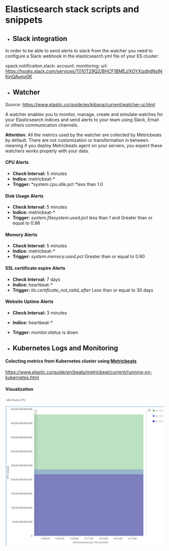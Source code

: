 
# Elasticsearch stack scripts and snippets


- ## Slack integration
In order to be able to send alerts to slack from the watcher you need to configure a Slack webhook in the elasticsearch.yml file of your ES cluster:


 xpack.notification.slack:
   account:
     monitoring:
       url: https://hooks.slack.com/services/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K



- ## Watcher

*Source:* https://www.elastic.co/guide/en/kibana/current/watcher-ui.html

A watcher enables you to monitor, manage, create and simulate watches for your Elasticsearch indices and send alerts to your team using Slack, Email or others communication channels.

**Attention**: All the metrics used by the watcher are collected by Metricbeats by default. There are not customization or transformation in between. meaning if you deploy Metricbeats agent on your servers, you expect these watchers works properly with your data.



#### CPU Alerts
- **Check Interval:** 5 minutes
- **Indice:** metricbeat-*
- **Trigger:** *system.cpu.idle.pct *less than 1.0

#### Disk  Usage Alerts
- **Check Interval:** 5 minutes
- **Indice:** metricbeat-*
- **Trigger:** *system.filesystem.used.pct* less than 1 and Greater than or equal to 0.98

#### Memory Alerts
- **Check Interval:** 5 minutes
- **Indice:** metricbeat-*
- **Trigger:** *system.memory.used.pct* Greater than or equal to 0.90

#### SSL certificate expire Alerts
- **Check Interval:** 7 days
- **Indice:** heartbeat-*
- **Trigger:** *tls.certificate_not_valid_after* Less than or equal to 30 days

#### Website Uptime Alerts
- **Check Interval:** 3 minutes
- **Indice:** heartbeat-*
- **Trigger:**  *monitor.status* is down


- ## Kubernetes Logs and Monitoring

#### Colecting metrics from Kubernetes cluster using [Metricbeats](https://www.elastic.co/es/products/beats/metricbeat "Metricbeats")

https://www.elastic.co/guide/en/beats/metricbeat/current/running-on-kubernetes.html
#### Visualization

![K8s Node CPU](https://github.com/albertollamaso/elk/blob/master/images/nodescpu.png)
